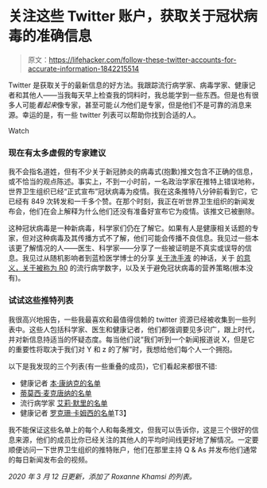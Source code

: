 # 关注这些 Twitter 账户，获取关于冠状病毒的准确信息

> 原文：<https://lifehacker.com/follow-these-twitter-accounts-for-accurate-information-1842215514>

Twitter 是获取关于的最新信息的好方法。我跟踪流行病学家、病毒学家、健康记者和其他人——当我每天早上检查我的饲料时，我总能学到一些东西。但是也有很多人可能*看起来*像专家，甚至可能*认为*他们是专家，但是他们不是可靠的消息来源。幸运的是，有一些 twitter 列表可以帮助你找到合适的人。

Watch

### 现在有太多虚假的专家建议

我不会指名道姓，但有不少关于新冠肺炎的病毒式(抱歉)推文包含不正确的信息，或不恰当的观点陈述。事实上，不到一小时前，一名政治学家在推特上错误地称，世界卫生组织已经“正式宣布”冠状病毒为疫情。我在这条推特八分钟前看到它，它已经有 849 次转发和一千多个赞。在那个时刻，我正在听世界卫生组织的新闻发布会，他们在会上解释为什么他们还没有准备好宣布它为疫情。该推文已被删除。

这种冠状病毒是一种新病毒，科学家们仍在了解它。如果有人是健康相关话题的专家，但对这种病毒及其传播方式不了解，他们可能会传播不良信息。我见过一些本该更了解情况的人——医生、科学家——分享了一些被证明是不真实或误导的信息。我见过从随机影响者到蓝检医学博士的分享 [关于洗手液](https://vitals.lifehacker.com/does-hand-sanitizer-actually-work-against-coronavirus-1842026810) 的神话，关于 [的意义，关于被称为 R0](https://vitals.lifehacker.com/what-is-the-coronaviruss-r0-and-why-does-it-matter-1841264885) 的流行病学数字，以及关于避免冠状病毒的营养策略(根本没有)。

### 试试这些推特列表

我很高兴地报告，一些我最喜欢和最值得信赖的 twitter 资源已经被收集到一些列表中。这些人包括科学家、医生和健康记者，他们都强调要见多识广，跟上时代，并对新信息持适当的怀疑态度。每当他们说“我们听到一个新闻报道说 X，但是它的重要性将取决于我们对 Y 和 z 的了解”时，我想给他们每个人一个拥抱。

以下是我发现的三个列表(有一些重叠的成员)，它们看起来都很不错:

*   健康记者 [本·康纳克的名单](https://twitter.com/i/lists/1236840403032211456)
*   [蒂莫西·麦克唐纳的名单](https://twitter.com/i/lists/1235738464739606528)
*   流行病学家 [艾莉·默里的名单](https://twitter.com/i/lists/1220869298631200769)
*   健康记者 [罗克珊·卡姆西的名单](https://twitter.com/i/lists/1222675138744709120)T3】

我不能保证这些名单上的每个人和每条推文，但我可以告诉你，这是三个很好的信息来源，他们的成员比你已经关注的其他人的平均时间线更好地了解情况。一定要顺便访问一下世界卫生组织的推特账户，他们在那里主持 Q & As 并发布他们通常的每日新闻发布会的视频。

*2020 年 3 月 12 日更新，添加了 Roxanne Khamsi 的列表。*